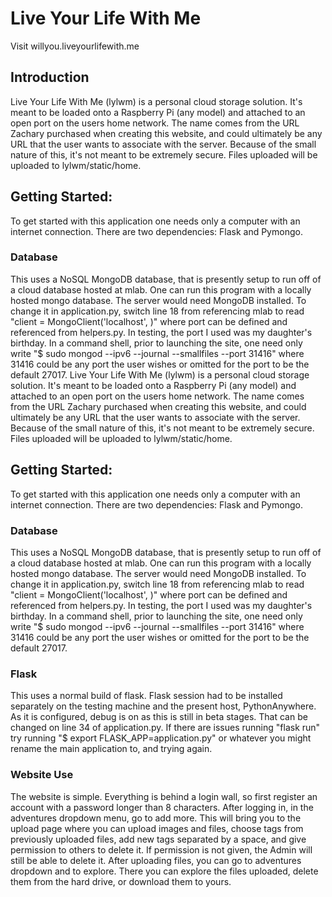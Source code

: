 # Live Your Life With Me
Visit willyou.liveyourlifewith.me

## Introduction
Live Your Life With Me (lylwm) is a personal cloud storage solution. It's meant to be loaded onto a Raspberry Pi (any model) and attached to an open port on the users home network. The name comes from the URL Zachary purchased when creating this website, and could ultimately be any URL that the user wants to associate with the server. Because of the small nature of this, it's not meant to be extremely secure. Files uploaded will be uploaded to lylwm/static/home.

## Getting Started:
To get started with this application one needs only a computer with an internet connection. There are two dependencies: Flask and Pymongo.
### Database
This uses a NoSQL MongoDB database, that is presently setup to run off of a cloud database hosted at mlab. One can run this program with a locally hosted mongo database. The server would need MongoDB installed. To change it in application.py, switch line 18 from referencing mlab to read "client = MongoClient('localhost', <port>)" where port can be defined and referenced from helpers.py. In testing, the port I used was my daughter's birthday. In a command shell, prior to launching the site, one need only write "$ sudo mongod --ipv6 --journal --smallfiles --port 31416" where 31416 could be any port the user wishes or omitted for the port to be the default 27017.
Live Your Life With Me (lylwm) is a personal cloud storage solution. It's meant to be loaded onto a Raspberry Pi (any model) and attached to an open port on the users home network.
The name comes from the URL Zachary purchased when creating this website, and could ultimately be any URL that the user wants to associate with the server. Because of the small nature of this, it's not meant to be extremely secure. Files uploaded will be uploaded to lylwm/static/home.

## Getting Started:
To get started with this application one needs only a computer with an internet connection. There are two dependencies: Flask and Pymongo.
### Database
This uses a NoSQL MongoDB database, that is presently setup to run off of a cloud database hosted at mlab. One can run this program with a locally hosted mongo database.
The server would need MongoDB installed. To change it in application.py, switch line 18 from referencing mlab to read "client = MongoClient('localhost', <port>)"
where port can be defined and referenced from helpers.py. In testing, the port I used was my daughter's birthday. In a command shell, prior to launching the site, one need only write "$ sudo mongod --ipv6 --journal --smallfiles --port 31416" where 31416 could be any port the user wishes or omitted for the port to be the default 27017.
### Flask
This uses a normal build of flask. Flask session had to be installed separately on the testing machine and the present host, PythonAnywhere. As it is configured, debug is on as this is still in beta stages. That can be changed on line 34 of application.py. If there are issues running "flask run" try running "$ export FLASK_APP=application.py" or whatever you might rename the main application to, and trying again.
### Website Use
The website is simple. Everything is behind a login wall, so first register an account with a password longer than 8 characters. After logging in, in the adventures dropdown menu, go to add more. This will bring you to the upload page where you can upload images and files, choose tags from previously uploaded files, add new tags separated by a space, and give permission to others to delete it. If permission is not given, the Admin will still be able to delete it. After uploading files, you can go to adventures dropdown and to explore. There you can explore the files uploaded, delete them from the hard drive, or download them to yours.
